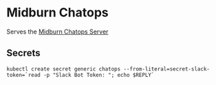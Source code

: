 # Midburn Chatops

Serves the [Midburn Chatops Server](https://github.com/Midburn/midburn-chatops)


## Secrets

```
kubectl create secret generic chatops --from-literal=secret-slack-token=`read -p "Slack Bot Token: "; echo $REPLY`
```
